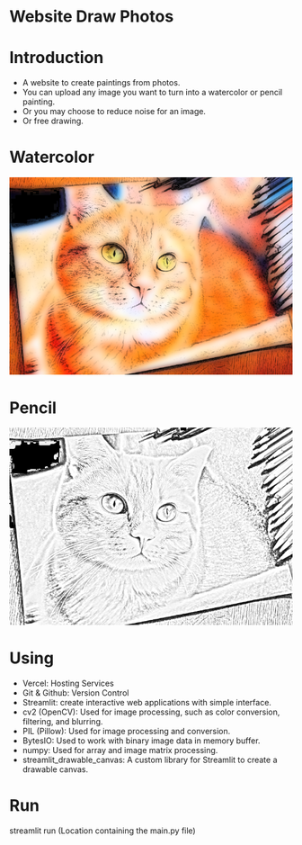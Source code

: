 # Website Draw Photos

# Introduction
- A website to create paintings from photos.
- You can upload any image you want to turn into a watercolor or pencil painting.
- Or you may choose to reduce noise for an image.
- Or free drawing.

# Watercolor
<div align=center>
    <a href="https://drawphotos-mjt54t879c4wpnjeycqpaq.streamlit.app/"><img src="./images/watercolor.png" /></a>
</div>

# Pencil
<div align=center>
    <a href="https://drawphotos-mjt54t879c4wpnjeycqpaq.streamlit.app/"><img src="./images/pencil.png" /></a>
</div>

# Using

- Vercel: Hosting Services
- Git & Github: Version Control
- Streamlit: create interactive web applications with simple interface.
- cv2 (OpenCV): Used for image processing, such as color conversion, filtering, and blurring.
- PIL (Pillow): Used for image processing and conversion.
- BytesIO: Used to work with binary image data in memory buffer.
- numpy: Used for array and image matrix processing.
- streamlit_drawable_canvas: A custom library for Streamlit to create a drawable canvas.

# Run
  streamlit run (Location containing the main.py file)

  [website]: https://drawphotos-mjt54t879c4wpnjeycqpaq.streamlit.app/
